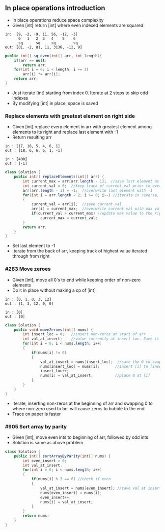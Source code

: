 ## In place operations introduction
- In place operations reduce space complexity
- Given [int] return [int] where even indexed elements are squared
```
in:  [9, -2, -9, 11, 56, -12, -3]
      0   1   2  3   4    5    6
      sq      sq     sq        sq
out: [81, -2, 81, 11, 3136, -12, 9]
```
```java
public int[] sq_even(int[] arr, int length){
    if(arr == null)
        return arr;
    for(int i = 0; i < length; i += 2)
        arr[i] *= arr[i];
    return arr;
}
```
- Just iterate [int] starting from index 0. Iterate at 2 steps to skip odd indexes
- By modifying [int] in place, space is saved

### Replace elements with greatest element on right side
- Given [int] replace every element in arr with greatest element among elements to its right and replace
  last element with -1
- Return resulting arr
```
in : [17, 18, 5, 4, 6, 1]
out : [18, 6, 6, 6, 1, -1]

in : [400]
out : [-1]
```
```java
class Solution {
    public int[] replaceElements(int[] arr) {
        int current_max = arr[arr.length - 1];  //save last element as current_max
        int current_val = 0;  //keep track of current_val prior to overwriting it
        arr[arr.length - 1] = -1;  //overwrite last element with -1
        for(int i = arr.length - 2; i >= 0; i--) //iterate in reverse, skipping last index since set to -1
        {
            current_val = arr[i];  //save current val
            arr[i] = current_max;  //overwrite current val with max value to the right
            if(current_val > current_max) //update max value to the right if needed
                current_max = current_val;
        }
        return arr;
    }
}
```
- Set last element to -1
- Iterate from the back of arr, keeping track of highest value iterated through from right
### #283 Move zeroes
- Given [int], move all 0's to end while keeping order of non-zero elements
- Do it in place without making a cp of [int]
```
in : [0, 1, 0, 3, 12]
out : [1, 3, 12, 0, 0]

in : [0]
out : [0]
```
```java
class Solution {
    public void moveZeroes(int[] nums) {
        int insert_loc = 0;   //insert non-zeros at start of arr
        int val_at_insert;    //value currently at insert loc. Save it to swap later
        for(int i = 0; i < nums.length; i++)
        {
            if(nums[i] != 0)
            {
                val_at_insert = nums[insert_loc];  //save the 0 to swap it with [i]
                nums[insert_loc] = nums[i];       //insert [i] to [insert_loc]
                insert_loc++;
                nums[i] = val_at_insert;          //place 0 at [i]
            }
        }
    }
}
```
- Iterate, inserting non-zeros at the beginning of arr and swapping 0 to where non-zero used to be. 
  will cause zeros to bubble to the end. 
- Trace on paper is faster

### #905 Sort array by parity 
- Given [int], move even ints to beginning of arr, followed by odd ints
- Solution is same as above problem
```java
class Solution {
    public int[] sortArrayByParity(int[] nums) {
        int even_insert = 0;
        int val_at_insert;
        for(int i = 0; i < nums.length; i++)
        {
            if(nums[i] % 2 == 0) //check if even
            {
                val_at_insert = nums[even_insert]; //save val at insert index
                nums[even_insert] = nums[i];
                even_insert++;
                nums[i] = val_at_insert;
            }
        }
        return nums;
    }
}
```